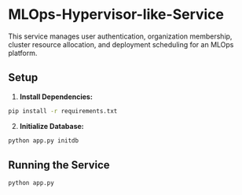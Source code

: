 # MLOps-Hypervisor-like-Service

This service manages user authentication, organization membership, cluster resource allocation,
and deployment scheduling for an MLOps platform.

## Setup
1. **Install Dependencies:**
```bash
pip install -r requirements.txt
```

2. **Initialize Database:**
```bash
python app.py initdb
```

## Running the Service

```bash
python app.py
